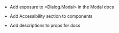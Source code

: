 
- Add exposure to <Dialog.Modal> in the Modal docs
- Add Accessibility section to components

- Add descriptions to props for docs
